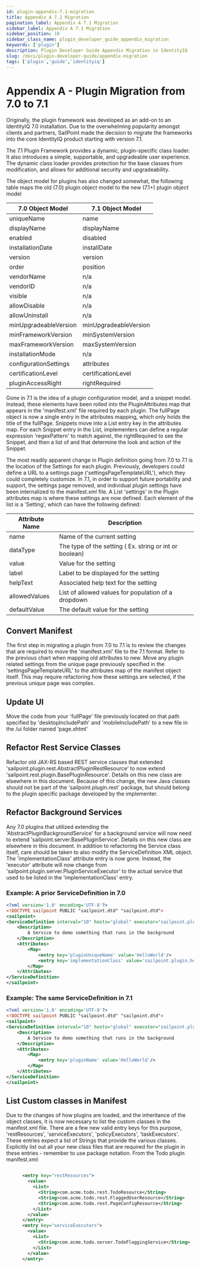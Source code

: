 ```yaml
---
id: plugin-appendix-7.1-migration
title: Appendix A 7.1 Migration
pagination_label: Appendix A 7.1 Migration
sidebar_label: Appendix A 7.1 Migration
sidebar_position: 10
sidebar_class_name: plugin_developer_guide_appendix_migration
keywords: ['plugin']
description: Plugin Developer Guide Appendix Migration in IdentityIQ
slug: /docs/plugin-developer-guide/appendix-migration
tags: ['plugin','guide','identityiq']
---
```


# Appendix A - Plugin Migration from 7.0 to 7.1

Originally, the plugin framework was developed as an add-on to an IdentityIQ 7.0 installation. Due to the overwhelming popularity amongst clients and partners, SailPoint made the decision to migrate the frameworks into the core IdentityIQ product starting with version 7.1.

The 7.1 Plugin Framework provides a dynamic, plugin-specific class loader. It also introduces a simple, supportable, and upgradeable user experience. The dynamic class loader provides protection for the base classes from modification, and allows for additional security and upgradeability.

The object model for plugins has also changed somewhat, the following table maps the old (7.0) plugin object model to the new (7.1+) plugin object model

|**7.0 Object Model**|**7.1 Object Model**|
| --- | --- |
|uniqueName|name|
|displayName|displayName|
|enabled|disabled|
|installationDate|installDate|
|version|version|
|order|position|
|vendorName|n/a|
|vendorID|n/a|
|visible|n/a|
|allowDisable|n/a|
|allowUninstall|n/a|
|minUpgradeableVersion|minUpgradeableVersion|
|minFrameworkVersion|minSystemVersion|
|maxFrameworkVersion|maxSystemVersion|
|installationMode|n/a|
|configurationSettings|attributes|
|certificationLevel|certificationLevel|
|pluginAccessRight|rightRequired|

Gone in 7.1 is the idea of a plugin configuration model, and a snippet model. Instead, these elements have been rolled into the PluginAttributes map that appears in the 'manifest.xml' file required by each plugin. The fullPage object is now a single entry in the attributes mapping, which only holds the title of the fullPage.  Snippets move into a List entry key in the attributes map.  For each Snippet entry in the List, implementers can define a regular expression 'regexPattern' to match against, the rightRequired to see the Snippet, and then a list of <Scripts/> and <StyleSheets/> that determine the look and action of the Snippet.

The most readily apparent change in Plugin definition going from 7.0 to 7.1 is the location of the Settings for each plugin.  Previously, developers could define a URL to a settings page ('settingsPageTemplateURL'), which they could completely customize.  In 7.1, in order to support future portability and support, the settings page removed, and individual plugin settings have been internalized to the manifest.xml file.  A List 'settings' in the Plugin attributes map is where these settings are now defined. Each element of the list is a 'Setting', which can have the following defined:

|Attribute Name|Description|
|---|---|
|name|Name of the current setting|
|dataType|The type of the setting ( Ex. string or int or boolean)|
|value|Value for the setting|
|label|Label to be displayed for the setting|
|helpText|Associated help text for the setting|
|allowedValues|List of allowed values for population of a dropdown|
|defaultValue|The default value for the setting| 

## Convert Manifest

The first step in migrating a plugin from 7.0 to 7.1 is to review the changes that are required to move the 'manifest.xml' file to the 7.1 format. Refer to the previous chart when mapping old attributes to new. Move any plugin related settings from the unique page previously specified in the 'settingsPageTemplateURL' to the attributes map of the manifest object itself. This may require refactoring how these settings are selected, if the previous unique page was complex.


## Update UI

Move the code from your 'fullPage' file previously located on that path specified by 'desktopIncludePath' and 'mobileIncludePath' to a new file in the /ui folder named 'page.xhtml'


## Refactor Rest Service Classes

Refactor old JAX-RS based REST service classes that extended 'sailpoint.plugin.rest.AbstractPluginRestResource' to now extend 'sailpoint.rest.plugin.BasePluginResource'.  Details on this new class are elsewhere in this document. Because of this change, the new Java classes should not be part of the 'sailpoint.plugin.rest' package, but should belong to the plugin specific package developed by the implementer.


## Refactor Background Services

Any 7.0 plugins that utilized extending the 'AbstractPluginBackgroundService' for a background service will now need to extend 'sailpoint.server.BasePluginService'. Details on this new class are elsewhere in this document. In addition to refactoring the Service class itself, care should be taken to also modify the ServiceDefinition XML object. The 'implementationClass' attribute entry is now gone. Instead, the 'executor' attribute will now change from 'sailpoint.plugin.server.PluginServiceExecutor' to the actual service that used to be listed in the 'implementationClass' entry.


### Example: A prior ServiceDefinition in 7.0

```xml
<?xml version='1.0' encoding='UTF-8'?> 
<!DOCTYPE sailpoint PUBLIC "sailpoint.dtd" "sailpoint.dtd"> 
<sailpoint> 
<ServiceDefinition interval="10" hosts="global" executor="sailpoint.plugin.server.PluginServiceExecutor" name="HelloService"> 
    <Description> 
        A Service to demo something that runs in the background 
    </Description> 
    <Attributes> 
        <Map> 
            <entry key='pluginUniqueName' value='HelloWorld'/> 
            <entry key='implementationClass' value='sailpoint.plugin.helloworld.server.HelloService'/> 
        </Map> 
    </Attributes> 
</ServiceDefinition> 
</sailpoint>
```

### Example: The same ServiceDefinition in 7.1

```xml
<?xml version='1.0' encoding='UTF-8'?> 
<!DOCTYPE sailpoint PUBLIC "sailpoint.dtd" "sailpoint.dtd"> 
<sailpoint> 
<ServiceDefinition interval="10" hosts="global" executor="sailpoint.plugin.helloworld.server.HelloService" name="HelloService"> 
    <Description> 
        A Service to demo something that runs in the background 
    </Description> 
    <Attributes> 
        <Map> 
            <entry key='pluginName' value='HelloWorld'/> 
        </Map> 
    </Attributes> 
</ServiceDefinition> 
</sailpoint>
```

## List Custom classes in Manifest

Due to the changes of how plugins are loaded, and the inheritance of the object classes, it is now necessary to list the custom classes in the manifest.xml file. There are a few new valid entry keys for this purpose, 'restResources', 'serviceExecutors', 'policyExecutors', 'taskExecutors'. These entries expect a list of Strings that provide the various classes.  Explicitly list out all your new class files that are required for the plugin in these entries - remember to use package notation. From the Todo plugin manifest.xml:

```xml

      <entry key="restResources">
        <value>
          <List>
            <String>com.acme.todo.rest.TodoResource</String>
            <String>com.acme.todo.rest.FlaggedUserResource</String>
            <String>com.acme.todo.rest.PageConfigResource</String>
          </List>
        </value>
      </entry>
      <entry key="serviceExecutors">
        <value>
          <List>
            <String>com.acme.todo.server.TodoFlaggingService</String>
          </List>
        </value>
      </entry>
```